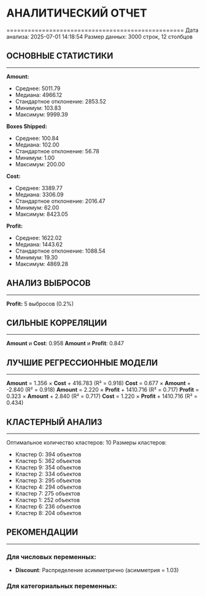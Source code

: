 # АНАЛИТИЧЕСКИЙ ОТЧЕТ
==================================================
Дата анализа: 2025-07-01 14:18:54
Размер данных: 3000 строк, 12 столбцов

## ОСНОВНЫЕ СТАТИСТИКИ
------------------------------
**Amount:**
  - Среднее: 5011.79
  - Медиана: 4966.12
  - Стандартное отклонение: 2853.52
  - Минимум: 103.83
  - Максимум: 9999.39

**Boxes Shipped:**
  - Среднее: 100.84
  - Медиана: 102.00
  - Стандартное отклонение: 56.78
  - Минимум: 1.00
  - Максимум: 200.00

**Cost:**
  - Среднее: 3389.77
  - Медиана: 3306.09
  - Стандартное отклонение: 2016.47
  - Минимум: 62.00
  - Максимум: 8423.05

**Profit:**
  - Среднее: 1622.02
  - Медиана: 1443.62
  - Стандартное отклонение: 1088.54
  - Минимум: 19.30
  - Максимум: 4869.28

## АНАЛИЗ ВЫБРОСОВ
------------------------------
**Profit:** 5 выбросов (0.2%)

## СИЛЬНЫЕ КОРРЕЛЯЦИИ
------------------------------
**Amount** и **Cost**: 0.958
**Amount** и **Profit**: 0.847

## ЛУЧШИЕ РЕГРЕССИОННЫЕ МОДЕЛИ
------------------------------
**Amount** = 1.356 × **Cost** + 416.783 (R² = 0.918)
**Cost** = 0.677 × **Amount** + -2.840 (R² = 0.918)
**Amount** = 2.220 × **Profit** + 1410.716 (R² = 0.717)
**Profit** = 0.323 × **Amount** + 2.840 (R² = 0.717)
**Cost** = 1.220 × **Profit** + 1410.716 (R² = 0.434)

## КЛАСТЕРНЫЙ АНАЛИЗ
------------------------------
Оптимальное количество кластеров: 10
Размеры кластеров:
  - Кластер 0: 394 объектов
  - Кластер 5: 362 объектов
  - Кластер 9: 354 объектов
  - Кластер 2: 334 объектов
  - Кластер 3: 295 объектов
  - Кластер 4: 294 объектов
  - Кластер 7: 275 объектов
  - Кластер 1: 252 объектов
  - Кластер 6: 236 объектов
  - Кластер 8: 204 объектов

## РЕКОМЕНДАЦИИ
------------------------------
### Для числовых переменных:
- **Discount**: Распределение асимметрично (асимметрия = 1.03)
### Для категориальных переменных: